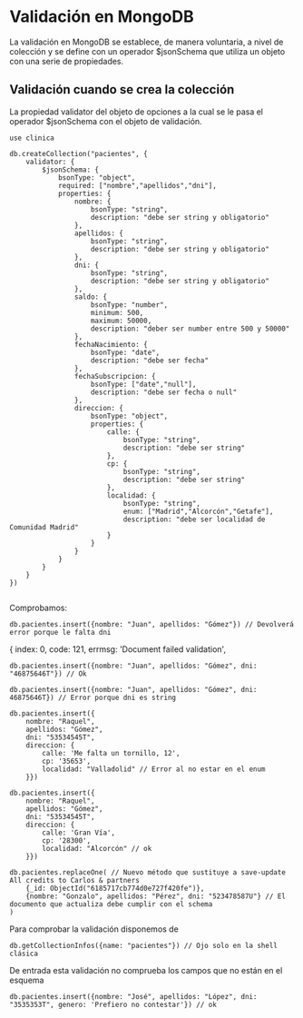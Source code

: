 # Validación en MongoDB

La validación en MongoDB se establece, de manera voluntaria, a nivel de colección y se define
con un operador $jsonSchema que utiliza un objeto con una serie de propiedades.

## Validación cuando se crea la colección

La propiedad validator del objeto de opciones a la cual se le pasa el operador $jsonSchema con el
objeto de validación.

```
use clinica

db.createCollection("pacientes", {
    validator: {
        $jsonSchema: {
            bsonType: "object",
            required: ["nombre","apellidos","dni"],
            properties: {
                nombre: {
                    bsonType: "string",
                    description: "debe ser string y obligatorio"
                },
                apellidos: {
                    bsonType: "string",
                    description: "debe ser string y obligatorio"
                },
                dni: {
                    bsonType: "string",
                    description: "debe ser string y obligatorio"
                },
                saldo: {
                    bsonType: "number",
                    minimum: 500,
                    maximum: 50000,
                    description: "deber ser number entre 500 y 50000"
                },
                fechaNacimiento: {
                    bsonType: "date",
                    description: "debe ser fecha"
                },
                fechaSubscripcion: {
                    bsonType: ["date","null"],
                    description: "debe ser fecha o null"
                },
                direccion: {
                    bsonType: "object",
                    properties: {
                        calle: {
                            bsonType: "string",
                            description: "debe ser string"      
                        },
                        cp: {
                            bsonType: "string",
                            description: "debe ser string"      
                        },
                        localidad: {
                            bsonType: "string",
                            enum: ["Madrid","Alcorcón","Getafe"],
                            description: "debe ser localidad de Comunidad Madrid"      
                        }
                    }
                }
            }
        }
    }
})


```

Comprobamos:

```
db.pacientes.insert({nombre: "Juan", apellidos: "Gómez"}) // Devolverá error porque le falta dni
```

 { index: 0,
             code: 121,
             errmsg: 'Document failed validation',


```
db.pacientes.insert({nombre: "Juan", apellidos: "Gómez", dni: "46875646T"}) // Ok

db.pacientes.insert({nombre: "Juan", apellidos: "Gómez", dni: 46875646T}) // Error porque dni es string

db.pacientes.insert({
    nombre: "Raquel", 
    apellidos: "Gómez", 
    dni: "53534545T",
    direccion: {
        calle: 'Me falta un tornillo, 12',
        cp: '35653',
        localidad: "Valladolid" // Error al no estar en el enum
    }})

db.pacientes.insert({
    nombre: "Raquel", 
    apellidos: "Gómez", 
    dni: "53534545T",
    direccion: {
        calle: 'Gran Vía',
        cp: '28300',
        localidad: "Alcorcón" // ok
    }})
```

```
db.pacientes.replaceOne( // Nuevo método que sustituye a save-update All credits to Carlos & partners
    {_id: ObjectId("6185717cb774d0e727f420fe")},
    {nombre: "Gonzalo", apellidos: "Pérez", dni: "523478587U"} // El documento que actualiza debe cumplir con el schema
)
```

Para comprobar la validación disponemos de

```
db.getCollectionInfos({name: "pacientes"}) // Ojo solo en la shell clásica
```



De entrada esta validación no comprueba los campos que no están en el esquema

```
db.pacientes.insert({nombre: "José", apellidos: "López", dni: "3535353T", genero: 'Prefiero no contestar'}) // ok
```